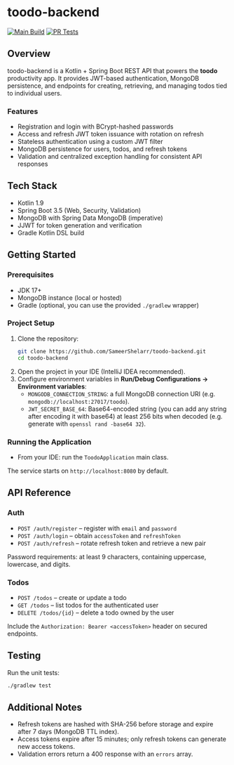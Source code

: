 # toodo-backend

[![Main Build](https://github.com/SameerShelarr/toodo-backend/actions/workflows/main-build.yml/badge.svg?branch=main)](https://github.com/SameerShelarr/toodo-backend/actions/workflows/main-build.yml)
[![PR Tests](https://github.com/SameerShelarr/toodo-backend/actions/workflows/pr-tests.yml/badge.svg)](https://github.com/SameerShelarr/toodo-backend/actions/workflows/pr-tests.yml)

## Overview

toodo-backend is a Kotlin + Spring Boot REST API that powers the **toodo** productivity app. It provides JWT-based authentication, MongoDB persistence, and endpoints for creating, retrieving, and managing todos tied to individual users.

### Features
- Registration and login with BCrypt-hashed passwords
- Access and refresh JWT token issuance with rotation on refresh
- Stateless authentication using a custom JWT filter
- MongoDB persistence for users, todos, and refresh tokens
- Validation and centralized exception handling for consistent API responses

## Tech Stack
- Kotlin 1.9
- Spring Boot 3.5 (Web, Security, Validation)
- MongoDB with Spring Data MongoDB (imperative)
- JJWT for token generation and verification
- Gradle Kotlin DSL build

## Getting Started

### Prerequisites
- JDK 17+
- MongoDB instance (local or hosted)
- Gradle (optional, you can use the provided `./gradlew` wrapper)

### Project Setup
1. Clone the repository:
   ```bash
   git clone https://github.com/SameerShelarr/toodo-backend.git
   cd toodo-backend
   ```
2. Open the project in your IDE (IntelliJ IDEA recommended).
3. Configure environment variables in **Run/Debug Configurations → Environment variables**:
   - `MONGODB_CONNECTION_STRING`: a full MongoDB connection URI (e.g. `mongodb://localhost:27017/toodo`).
   - `JWT_SECRET_BASE_64`: Base64-encoded string (you can add any string after encoding it with base64) at least 256 bits when decoded (e.g. generate with `openssl rand -base64 32`).

### Running the Application
- From your IDE: run the `ToodoApplication` main class.

The service starts on `http://localhost:8080` by default.

## API Reference

### Auth
- `POST /auth/register` – register with `email` and `password`
- `POST /auth/login` – obtain `accessToken` and `refreshToken`
- `POST /auth/refresh` – rotate refresh token and retrieve a new pair

Password requirements: at least 9 characters, containing uppercase, lowercase, and digits.

### Todos
- `POST /todos` – create or update a todo
- `GET /todos` – list todos for the authenticated user
- `DELETE /todos/{id}` – delete a todo owned by the user

Include the `Authorization: Bearer <accessToken>` header on secured endpoints.

## Testing
Run the unit tests:
```bash
./gradlew test
```

## Additional Notes
- Refresh tokens are hashed with SHA-256 before storage and expire after 7 days (MongoDB TTL index).
- Access tokens expire after 15 minutes; only refresh tokens can generate new access tokens.
- Validation errors return a 400 response with an `errors` array.

